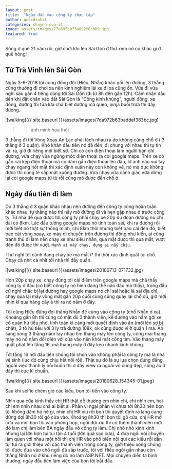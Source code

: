 ```yaml
---
layout: post
title:  "Ngày đầu vào công ty thực tập"
author: quocdinhit
categories: chuyen-cua-it
image: assets/images/77e695b073a892f6cbb9.jpg
featured: true
---
```

Sống ở quê 21 năm rồi, giờ chơi lớn lên Sài Gòn ở thử xem nó có khác gì ở quê hông!

## Từ Trà Vinh lên Sài Gòn

Ngày 3-6-2018 tôi cùng đồng đội (Hiếu, Nhẫn) khăn gối lên đường, 3 thằng cũng thường đi chơi xa nên kinh nghiệm lái xe đi xa cũng ổn. Vừa đi vừa nghỉ sau gần 4 tiếng cũng tới Sài Gòn (đi từ 8h đến gần 12h). Cảm nhận đầu tiên khi đặt chân vào đất Sài Gòn là "Đông kinh khủng", người đông, xe đông, đường thì từa lưa chả biết đường mà quẹo, ninja buổi trưa thì đầy đường.

![walking]({{ site.baseurl }}/assets/images/7da972b63baddaf383bc.jpg)
>>ảnh minh họa thôi

3 thằng đi tới Vòng Xoay An Lạc phải tách nhau ra do không cùng chổ ở ( 3 thằng ở 3 quận). Khó khăn đầu tiên nó đã đến, đi chung với nhau thì tự tin vãi ra, giờ đi riêng mới biết sợ. Chỉ có con điện thoại làm người bạn chỉ đường, vừa chạy vừa ngừng móc điện thoại ra coi google maps. Trên xe có gắn cái kẹp điện thoại mà có dám gắn điện thoại lên đâu, lỡ anh nào vui tay chạy ngang hốt mất thì xác định xuân này con không về, nó mà dực không được thì cũng té sấp mặt xuống đường. Vừa chạy vừa cảnh giác vừa dừng lại coi google maps từ từ rồi cũng mò được đến chổ ở.

## Ngày đầu tiên đi làm

Do 3 thằng ở 3 quận khác nhau nên đường đến công ty cũng hoàn toàn khác nhau, tự thằng nào thì nấy mò đường đi và hẹn gặp nhau ở trước công ty. Từ nhà để qua được tới công ty phải chạy xe 20p dù đoạn đường nó chỉ dài có 8km. Lúc đầu tưởng google maps nó tính toán sai, khi ra đường rồi mới biết nó thật sự thông minh, chỉ 8km thôi nhưng biết bao cái đèn đỏ, biết bao cái vòng xoay, xe máy di chuyển trên đường thì đông như kiến, ai cũng tranh thủ đi làm nên chạy xe như siêu nhân, qua mặt được thì qua mặt, vượt đèn đỏ được thì vượt. `Mạnh ai nấy chạy, đụng ai nấy chịu`.

Thử nghĩ tới cảnh đang chạy xe mà mắt ỉ* thì thôi xác định quất tại chổ. Chạy cà nhít cà nhít tới nhà thì đầy quẩn.

![walking]({{ site.baseurl }}/assets/images/20180713_071732.jpg)

Hơn 20p chạy xe, chạy đúng tới cái điểm trên google maps mà chả thấy công ty ở đâu (có biết công ty nó hình dạng thế nào đâu mà thấy), trong đầu cứ nghĩ chắc bị lạt đường hay google maps nó chỉ sai hoặc là sai địa chỉ, chạy qua lại mấy vòng mất gần 20p cuối cùng cũng quay lại chổ cũ, giờ mới nhìn kĩ qua hàng cây à thì ra nó nằm ở đây.

Tôi cùng Hiếu đứng đợi thằng Nhẫn để cùng vào công ty (chổ Nhẫn ở xa). Khoảng gần 8h thì cũng có mặt đủ 3 thành viên, kế đường vào hầm gởi xe có quán hủ tiếu nhỏ, tính toán kĩ càng mới quyết định vào ăn (mới lên sợ bị chặt), 3 tô hủ tiếu với 3 ly trà đường 108k, ok cũng được vì ở quận 1 mà. Ăn sáng xong 3 thằng nắm tay nhau tìm thang máy lên công ty, cũng mai thang máy nó nó nằm đối diện với cửa vào nên khỏi mất công tìm. Vào thang máy quất phát lên tầng 16, mà thang máy ở đây kéo nhanh kinh khủng.

Tới tầng 16 nơi đầu tiên chúng tôi chọn vào không phải là công ty mà là nhà vệ sinh (lúc đó cũng chịu hết nổi rồi). Thật sự đó là sự lựa chọn đúng đắng, ngoài việc thanh lý nỗi buồn thì ở đây view ra ngoài vô cùng đẹp, sống ảo ở đây thì cực kì chuẩn.

![walking]({{ site.baseurl }}/assets/images/20180628_154345-01.jpeg)

Sau khi selfie chém gió các kiểu, bọn tôi tiến vào công ty.

Nhìn qua cửa kính thấy chị HR thật dễ thương em nhìn chị, chị nhìn em, hai chị em nhìn nhau chả ai biết ai. Phần vì ngại phần vì chưa tới 8h30 nên bọn tôi không dám hó hé gì, nhìn chị HR xíu rồi bọn tôi quyết định ra lang cang đứng đợi 8h30 rồi gõ cửa vào. Khoảng 8h30 thì bọn tôi gõ cửa, chị HR mở cửa và mời bọn tôi vào phòng họp, ngồi đợi xíu thì có thêm thành viên mới đó làm chị làm bên BA ngày đầu vô công ty làm. Chị nhỏ nhỏ xinh xinh nhưng lại lớn hơn tụi tui tận 4 tuổi (lớn quá sao cưa), 4 đứa ngồi nói chuyện làm quen với nhau một hổi thì chị HR vào phổ biến nội qui các kiểu rồi dẫn tụi tui ra giới thiệu với các thành viên trong công ty, giới thiệu xong chúng tôi được đưa vào chổ ngồi đã sắp trước, tôi với Hiếu ngồi gần nhau còn thằng Nhẫn nó ở khu riêng do nó làm ASP.NET. Mọi chuyện diễn ta bình thường, ngày đầu tiên làm việc của bọn tôi bắt đầu.





